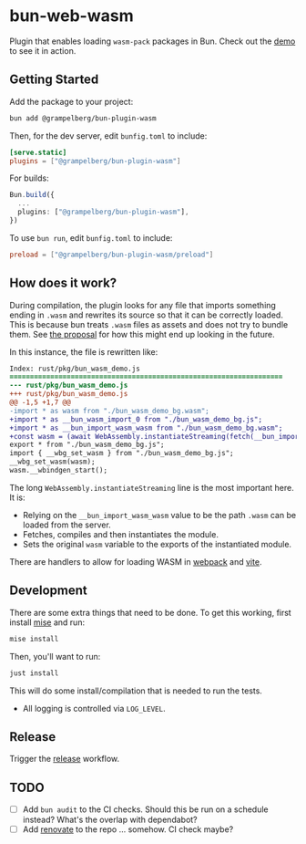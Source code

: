 # bun-web-wasm

Plugin that enables loading `wasm-pack` packages in Bun. Check out the
[demo](demo) to see it in action.

## Getting Started

Add the package to your project:

```sh
bun add @grampelberg/bun-plugin-wasm
```

Then, for the dev server, edit `bunfig.toml` to include:

```toml
[serve.static]
plugins = ["@grampelberg/bun-plugin-wasm"]
```

For builds:

```ts
Bun.build({
  ...
  plugins: ["@grampelberg/bun-plugin-wasm"],
})
```

To use `bun run`, edit `bunfig.toml` to include:

```toml
preload = ["@grampelberg/bun-plugin-wasm/preload"]
```

## How does it work?

During compilation, the plugin looks for any file that imports something ending
in `.wasm` and rewrites its source so that it can be correctly loaded. This is
because bun treats `.wasm` files as assets and does not try to bundle them. See
[the proposal](https://babeljs.io/docs/babel-plugin-proposal-import-wasm-source)
for how this might end up looking in the future.

In this instance, the file is rewritten like:

```diff
Index: rust/pkg/bun_wasm_demo.js
===================================================================
--- rust/pkg/bun_wasm_demo.js
+++ rust/pkg/bun_wasm_demo.js
@@ -1,5 +1,7 @@
-import * as wasm from "./bun_wasm_demo_bg.wasm";
+import * as __bun_wasm_import_0 from "./bun_wasm_demo_bg.js";
+import * as __bun_import_wasm_wasm from "./bun_wasm_demo_bg.wasm";
+const wasm = (await WebAssembly.instantiateStreaming(fetch(__bun_import_wasm_wasm.default || __bun_import_wasm_wasm), { "./bun_wasm_demo_bg.js": __bun_wasm_import_0 })).instance.exports;
export * from "./bun_wasm_demo_bg.js";
import { __wbg_set_wasm } from "./bun_wasm_demo_bg.js";
__wbg_set_wasm(wasm);
wasm.__wbindgen_start();
```

The long `WebAssembly.instantiateStreaming` line is the most important here. It
is:

- Relying on the `__bun_import_wasm_wasm` value to be the path `.wasm` can be
  loaded from the server.
- Fetches, compiles and then instantiates the module.
- Sets the original `wasm` variable to the exports of the instantiated module.

There are handlers to allow for loading WASM in
[webpack](https://github.com/WebAssembly/esm-integration) and
[vite](https://github.com/Menci/vite-plugin-wasm).

## Development

There are some extra things that need to be done. To get this working, first
install [mise](https://mise.jdx.dev) and run:

```bash
mise install
```

Then, you'll want to run:

```bash
just install
```

This will do some install/compilation that is needed to run the tests.

- All logging is controlled via `LOG_LEVEL`.

## Release

Trigger the [release]() workflow.

## TODO

- [ ] Add `bun audit` to the CI checks. Should this be run on a schedule
      instead? What's the overlap with dependabot?
- [ ] Add [renovate](https://docs.renovatebot.com) to the repo ... somehow. CI
      check maybe?
